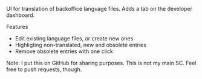 UI for translation of backoffice language files.
Adds a tab on the developer dashboard.

Features
- Edit existing language files, or create new ones
- Highligting non-translated, new and obsolete entries
- Remove obsolete entries with one click



Note: I put this on GitHub for sharing purposes. This is not my main SC. Feel free to push requests, though.